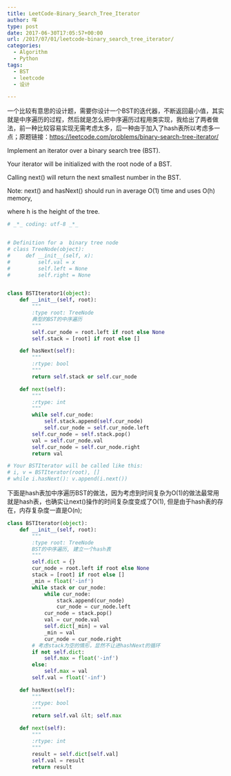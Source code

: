 ```yaml
---
title: LeetCode-Binary_Search_Tree_Iterator
author: 咩
type: post
date: 2017-06-30T17:05:57+00:00
url: /2017/07/01/leetcode-binary_search_tree_iterator/
categories:
  - Algorithm
  - Python
tags:
  - BST
  - leetcode
  - 设计

---
```

一个比较有意思的设计题，需要你设计一个BST的迭代器，不断返回最小值，其实就是中序遍历的过程，然后就是怎么把中序遍历过程用类实现，我给出了两者做法，前一种比较容易实现无需考虑太多，后一种由于加入了hash表所以考虑多一点；原题链接：<a href="https://leetcode.com/problems/binary-search-tree-iterator/" 
target="_blank">https://leetcode.com/problems/binary-search-tree-iterator/</a>

Implement an iterator over a binary search tree (BST).
  
Your iterator will be initialized with the root node of a BST.

Calling next() will return the next smallest number in the BST.

Note: next() and hasNext() should run in average O(1) time and uses O(h) memory,
  
where h is the height of the tree.

```python
# _*_ coding: utf-8 _*_


# Definition for a  binary tree node
# class TreeNode(object):
#     def __init__(self, x):
#         self.val = x
#         self.left = None
#         self.right = None


class BSTIterator1(object):
    def __init__(self, root):
        """
        :type root: TreeNode
        典型的BST的中序遍历
        """
        self.cur_node = root.left if root else None
        self.stack = [root] if root else []

    def hasNext(self):
        """
        :rtype: bool
        """
        return self.stack or self.cur_node

    def next(self):
        """
        :rtype: int
        """
        while self.cur_node:
            self.stack.append(self.cur_node)
            self.cur_node = self.cur_node.left
        self.cur_node = self.stack.pop()
        val = self.cur_node.val
        self.cur_node = self.cur_node.right
        return val

# Your BSTIterator will be called like this:
# i, v = BSTIterator(root), []
# while i.hasNext(): v.append(i.next())
```

下面是hash表加中序遍历BST的做法，因为考虑到时间复杂为O(1)的做法最常用就是hash表，也确实让next()操作的时间复杂度变成了O(1), 但是由于hash表的存在，内存复杂度一直是O(n);

```python
class BSTIterator(object):
    def __init__(self, root):
        """
        :type root: TreeNode
        BST的中序遍历, 建立一个hash表
        """
        self.dict = {}
        cur_node = root.left if root else None
        stack = [root] if root else []
        _min = float('-inf')
        while stack or cur_node:
            while cur_node:
                stack.append(cur_node)
                cur_node = cur_node.left
            cur_node = stack.pop()
            val = cur_node.val
            self.dict[_min] = val
            _min = val
            cur_node = cur_node.right
        # 考虑stack为空的情形，显然不让进hashNext的循环
        if not self.dict:
            self.max = float('-inf')
        else:
            self.max = val
        self.val = float('-inf')

    def hasNext(self):
        """
        :rtype: bool
        """
        return self.val &lt; self.max

    def next(self):
        """
        :rtype: int
        """
        result = self.dict[self.val]
        self.val = result
        return result
```